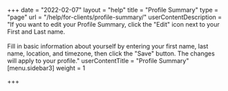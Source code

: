+++
date = "2022-02-07"
layout = "help"
title = "Profile Summary"
type = "page"
url = "/help/for-clients/profile-summary/"
userContentDescription = "If you want to edit your Profile Summary, click the \"Edit\" icon next to your First and Last name.<br><br>Fill in basic information about yourself by entering your first name, last name, location, and timezone, then click the \"Save\" button. The changes will apply to your profile."
userContentTitle = "Profile Summary"
[menu.sidebar3]
weight = 1

+++
